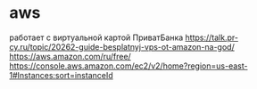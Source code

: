 # aws
работает с виртуальной картой ПриватБанка
https://talk.pr-cy.ru/topic/20262-guide-besplatnyj-vps-ot-amazon-na-god/
https://aws.amazon.com/ru/free/
https://console.aws.amazon.com/ec2/v2/home?region=us-east-1#Instances:sort=instanceId
